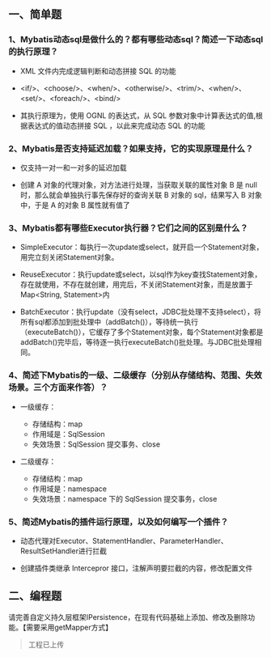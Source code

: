 ## 一、简单题

### 1、Mybatis动态sql是做什么的？都有哪些动态sql？简述一下动态sql的执行原理？

- XML 文件内完成逻辑判断和动态拼接 SQL 的功能

- \<if/>、\<choose/>、\<when/>、\<otherwise/>、\<trim/>、\<when/>、\<set/>、\<foreach/>、\<bind/>

- 其执行原理为，使用 OGNL 的表达式，从 SQL 参数对象中计算表达式的值,根据表达式的值动态拼接 SQL ，以此来完成动态 SQL 的功能

### 2、Mybatis是否支持延迟加载？如果支持，它的实现原理是什么？

- 仅支持一对一和一对多的延迟加载

- 创建 A 对象的代理对象，对方法进行处理，当获取关联的属性对象 B 是 null 时，那么就会单独执行事先保存好的查询关联 B 对象的 sql，结果写入 B 对象中，于是 A 的对象 B 属性就有值了

### 3、Mybatis都有哪些Executor执行器？它们之间的区别是什么？

- SimpleExecutor：每执行一次update或select，就开启一个Statement对象，用完立刻关闭Statement对象。

- ReuseExecutor：执行update或select，以sql作为key查找Statement对象，存在就使用，不存在就创建，用完后，不关闭Statement对象，而是放置于Map<String, Statement>内

- BatchExecutor：执行update（没有select，JDBC批处理不支持select），将所有sql都添加到批处理中（addBatch()），等待统一执行（executeBatch()），它缓存了多个Statement对象，每个Statement对象都是addBatch()完毕后，等待逐一执行executeBatch()批处理。与JDBC批处理相同。

### 4、简述下Mybatis的一级、二级缓存（分别从存储结构、范围、失效场景。三个方面来作答）？

- 一级缓存：
	- 存储结构：map
	- 作用域是：SqlSession
	- 失效场景：SqlSession 提交事务、close

- 二级缓存：
	- 存储结构：map
	- 作用域是：namespace
	- 失效场景：namespace 下的 SqlSession 提交事务，close

### 5、简述Mybatis的插件运行原理，以及如何编写一个插件？

- 动态代理对Executor、StatementHandler、ParameterHandler、ResultSetHandler进行拦截

- 创建插件类继承 Intercepror 接口，注解声明要拦截的内容，修改配置文件

## 二、编程题

请完善自定义持久层框架IPersistence，在现有代码基础上添加、修改及删除功能。【需要采用getMapper方式】

> 工程已上传